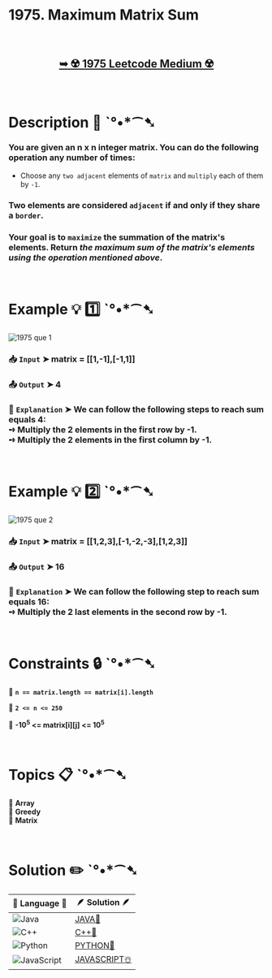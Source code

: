 # 1975. Maximum Matrix Sum

</br>

<h2 align="center"> 

<a href="https://leetcode.com/problems/maximum-matrix-sum/description/?envType=daily-question&envId=2024-11-24"><strong>➥ ☢️ 1975 Leetcode Medium ☢️ </strong></a>
</h2>

</br>

# Description 📜 ˋ°•*⁀➷

### You are given an n x n integer matrix. You can do the following operation any number of times:

- Choose any `two adjacent` elements of `matrix` and `multiply` each of them by `-1`.

### Two elements are considered `adjacent` if and only if they share a `border`.

### Your goal is to `maximize` the summation of the matrix's elements. Return *the maximum sum of the matrix's elements using the operation mentioned above*.

</br>

# Example 💡 1️⃣ ˋ°•*⁀➷
  
![1975 que 1](https://github.com/user-attachments/assets/ef9b4923-07d1-4282-9cc6-5b1f9c1345f3)

  ### 📥 `Input`  ➤ matrix = [[1,-1],[-1,1]]

  ### 📤 `Output`  ➤ 4

  ### 🔦 `Explanation`  ➤ We can follow the following steps to reach sum equals 4:</br> ➺ Multiply the 2 elements in the first row by -1.</br> ➺ Multiply the 2 elements in the first column by -1.

</br>

# Example 💡 2️⃣ ˋ°•*⁀➷

![1975 que 2](https://github.com/user-attachments/assets/aa38a136-50d4-4536-887e-935d26f60de8)

  ### 📥 `Input` ➤ matrix = [[1,2,3],[-1,-2,-3],[1,2,3]]

  ### 📤 `Output`  ➤ 16

  ### 🔦 `Explanation` ➤ We can follow the following step to reach sum equals 16:</br> ➺ Multiply the 2 last elements in the second row by -1.


</br>

# Constraints 🔒 ˋ°•*⁀➷

🔹 **`n == matrix.length == matrix[i].length`** </br>

🔹 **`2 <= n <= 250`** </br>

🔹 **-10<sup>5</sup> <= matrix[i][j] <= 10<sup>5</sup>** </br>

</br>

# Topics 📋 ˋ°•*⁀➷

🔸 **Array**  </br>
🔸 **Greedy**  </br>
🔸 **Matrix**  </br>

</br>

# Solution ✏️ ˋ°•*⁀➷

| 📒 Language 📒  | 🪶 Solution 🪶 |
| ------------- | ------------- |
|  ![Java](https://img.shields.io/badge/java-%23ED8B00.svg?style=for-the-badge&logo=openjdk&logoColor=white)  | [JAVA🍁]() |
|  ![C++](https://img.shields.io/badge/c++-%2300599C.svg?style=for-the-badge&logo=c%2B%2B&logoColor=white)  | [C++🎲]()  |
|  ![Python](https://img.shields.io/badge/python-3670A0?style=for-the-badge&logo=python&logoColor=ffdd54)    | [PYTHON🍰]() |
| ![JavaScript](https://img.shields.io/badge/javascript-%23323330.svg?style=for-the-badge&logo=javascript&logoColor=%23F7DF1E)   | [JAVASCRIPT☃️]() |
